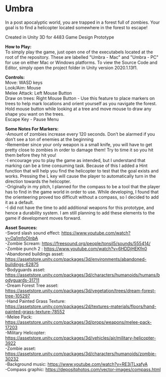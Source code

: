 # Umbra
In a post apocalyptic world, you are trapped in a forest full of zombies. Your goal is to find a helicopter located somewhere in the forest to escape!<br>

Created in Unity 3D for 4483 Game Design Prototype <br>

<b>How to Play: </b> <br>
To simply play the game, just open one of the executabels located at the root of the repository. These are labelled "Umbra - Mac" and "Umbra - PC" for use on either Mac or Windows platforms. To view the Source Code and Editor, simply open the project folder in Unity version 2020.1.13f1.  

<b>Controls:</b> <br>
Move: WASD keys<br>
Look/Aim: Mouse<br>
Melee Attack: Left Mouse Button<br>
Draw on trees: Right Mouse Button - Use this feature to place markers on trees to help mark locations and orient yourself as you navigate the forest. Hold mouse button while looking at a tree and move mouse to draw any shape you want on the trees. <br>
Escape Key - Pause Menu <br>

<b>Some Notes For Markers:</b><br>
-Amount of zombies increase every 120 seconds. Don’t be alarmed if you don’t see a ton of enemies at the beginning <br>
-Remember since your only weapon is a small knife, you will have to get pretty close to zombies in order to damage them! Try to time it so you hit them before they hit you! <br>
-I encourage you to play the game as intended, but I understand that marking can be a time consuming task. Because of this I added a Hint function that will help you find the helicopter to test that the goal exists and works. Pressing the L key will cause the player to automatically turn in the direction towards the helicopter. <br>
-Originally in my pitch, I planned for the compass to be a tool that the player has to find in the game world in order to use. While developing, I found that the orienteering proved too difficult without a compass, so I decided to add it as a default. <br>
-I did not have the time to add additional weapons for this prototype, and hence a durability system. I am still planning to add these elements to the game if development moves forward. <br>

<b>Asset Sources:</b><br>
-Sword slash sound effect: https://www.youtube.com/watch?v=Oa1mfoOInbA <br>
-Zombie Scream: https://freesound.org/people/tonsil5/sounds/555414/ <br>
-Zombie punch 2 : https://www.youtube.com/watch?v=6HDDjHEKfn0 <br>
-Abandoned buildings asset: https://assetstore.unity.com/packages/3d/environments/abandoned-buildings-62875 <br>
-Bodyguards asset: https://assetstore.unity.com/packages/3d/characters/humanoids/humans/bodyguards-31711 <br>
-Dream Forest Tree asset: https://assetstore.unity.com/packages/3d/vegetation/trees/dream-forest-tree-105297 <br>
-Hand Painted Grass Texture: https://assetstore.unity.com/packages/2d/textures-materials/floors/hand-painted-grass-texture-78552 <br>
-Melee Pack: https://assetstore.unity.com/packages/3d/props/weapons/melee-pack-17203 <br>
-Military Helicopter: https://assetstore.unity.com/packages/3d/vehicles/air/military-helicopter-3922 <br>
-Zombie asset: https://assetstore.unity.com/packages/3d/characters/humanoids/zombie-30232 <br>
-Background music: https://www.youtube.com/watch?v=RE3iTLxafyA <br>
-Compass graphic: https://depositphotos.com/vector-images/compass.html<br>



